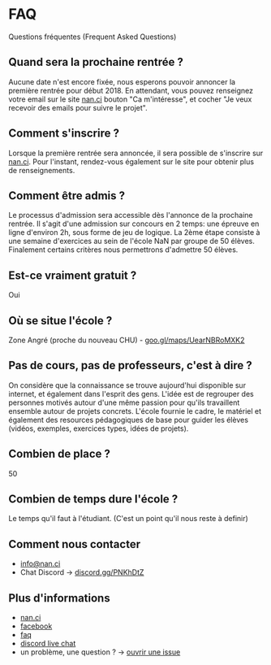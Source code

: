 # FAQ
Questions fréquentes (Frequent Asked Questions)


## Quand sera la prochaine rentrée ?

Aucune date n'est encore fixée, nous esperons pouvoir annoncer la première rentrée pour début 2018. En attendant, vous pouvez renseignez votre email sur le site [nan.ci](https://nan.ci) bouton "Ca m'intéresse", et cocher "Je veux recevoir des emails pour suivre le projet".

## Comment s'inscrire ?

Lorsque la première rentrée sera annoncée, il sera possible de s'inscrire sur [nan.ci](https://nan.ci).
Pour l'instant, rendez-vous également sur le site pour obtenir plus de renseignements.

## Comment être admis ?

Le processus d'admission sera accessible dès l'annonce de la prochaine rentrée.
Il s'agit d'une admission sur concours en 2 temps: une épreuve en ligne d'environ 2h, sous forme de jeu de logique. La 2ème étape consiste à une semaine d'exercices au sein de l'école NaN par groupe de 50 élèves. Finalement certains critères nous permettrons d'admettre 50 élèves.

## Est-ce vraiment gratuit ?

Oui

## Où se situe l'école ?

Zone Angré (proche du nouveau CHU) - [goo.gl/maps/UearNBRoMXK2](https://goo.gl/maps/UearNBRoMXK2)

## Pas de cours, pas de professeurs, c'est à dire ?

On considère que la connaissance se trouve aujourd'hui disponible sur internet, et également dans l'esprit des gens.
L'idée est de regrouper des personnes motivés autour d'une même passion pour qu'ils travaillent ensemble autour de projets concrets.
L'école fournie le cadre, le matériel et également des resources pédagogiques de base pour guider les élèves (vidéos, exemples, exercices types, idées de projets).

## Combien de place ?

50

## Combien de temps dure l'école ?

Le temps qu'il faut à l'étudiant. (C'est un point qu'il nous reste à definir)

## Comment nous contacter

- info@nan.ci
- Chat Discord -> [discord.gg/PNKhDtZ](https://discord.gg/PNKhDtZ)

## Plus d'informations

- [nan.ci](https://nan.ci)
- [facebook](https://www.facebook.com/ecolenan)
- [faq](https://github.com/nan-ci/faq)
- [discord live chat](https://discord.gg/PNKhDtZ)
- un problème, une question ? -> [ouvrir une issue](https://github.com/nan-ci/faq/issues)
